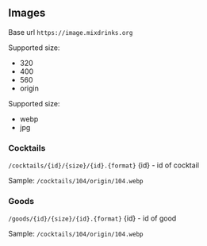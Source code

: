 ## Images

Base url
`https://image.mixdrinks.org`

Supported size:

- 320
- 400
- 560
- origin

Supported size:

- webp
- jpg

### Cocktails

`/cocktails/{id}/{size}/{id}.{format}`
{id} - id of cocktail

Sample: `/cocktails/104/origin/104.webp`

### Goods

`/goods/{id}/{size}/{id}.{format}`
{id} - id of good

Sample: `/cocktails/104/origin/104.webp`
